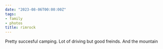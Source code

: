 ```yaml
---
date: "2023-08-06T00:00:00Z"
tags:
- family
- photos
title: rimrock
---
```


Pretty succesful camping. Lot of driving but good freinds. And the mountain 
<script src="https://cdn.jsdelivr.net/npm/publicalbum@latest/embed-ui.min.js" async></script>
<div class="pa-gallery-player-widget" style="width:640px; height:480px; display:none;"
  data-link="https://photos.app.goo.gl/baF9W6FUgZbx3wnUA"
  data-title="rimrock"
  data-description="22 new items added to shared album">
  <object data="https://lh3.googleusercontent.com/pw/AIL4fc9tdvKzcjoIg4dCnZI0Ve6KJcfgRk3F-fNxjC-nV2GEOOyZykIktCowCRCnEo9ANH--iwzpPgg2ESbkBA_c_IcxJavUj0BlcNhU6P7gzBr4HOCQdq_5=w1920-h1080"></object>
  <object data="https://lh3.googleusercontent.com/pw/AIL4fc8Q20srYCLD4_ZpXO9tUwuGU39hlmo0VkbBjXXqcO6lLqKRBYOtnq4dPV5r2alqq7lFfXT4kq5p_k5YIrrVk6KELCxLygH5390SGN52vgWQS4emwVww=w1920-h1080"></object>
  <object data="https://lh3.googleusercontent.com/pw/AIL4fc8kuEGhW3s1rRdEzJRliwdCWhmswYOcbIoqKHzEum91A3-Ik_jX7HuNaxuRWho7PdImQaI0xSOwYlMMDzlvNIRk7Z91DOJS0WOV05-tUBnPS5nRq6NK=w1920-h1080"></object>
  <object data="https://lh3.googleusercontent.com/pw/AIL4fc8eCZFLwncK_kMTUSgQkyhkw6ZAEQ5Umh9WNthnKQ-WwfUyfWNT3GxYSWshAsnl9UgvBhrHgODLVsz8bEhUmOMwvMj_GPzZ2uJa11Kf1boZuRglg5ZV=w1920-h1080"></object>
  <object data="https://lh3.googleusercontent.com/pw/AIL4fc-PkGEgnZNAd8T1zyJzvFN4-XJDD9lqfypi_L8a4k2jmqg_S57GqGd8U13hpPBdj5GQERNFHDcWknGnKM1OJpe_AlX6UA6wrMk9TmTTH2MHdXsHOWBA=w1920-h1080"></object>
  <object data="https://lh3.googleusercontent.com/pw/AIL4fc_0ea8udDs-e9R75ReYRL2yqt65MO38WdnMk22xCu0N5rNf_q3M0lQ7EKF4fcQKoU3D4FJRyZ136sD2M7Q4U3tW2v_KJC5slBU7oxgoLyX1pIz0e70n=w1920-h1080"></object>
  <object data="https://lh3.googleusercontent.com/pw/AIL4fc8WqNHGhTQCjj2QTJXt4kf2jqd61HfQCQ8-c4pfLVDprH0svijyaIiugSV0Jy8bADh4IYKzIvnPbw7Eo2xwXMLtVS0zyqtlx63oDQulyQ1D_O-q_KI4=w1920-h1080"></object>
  <object data="https://lh3.googleusercontent.com/pw/AIL4fc-4gsmUBMoo6Fo1du9MfYimU8L3jmKusU1xyHLkG8IMzTzRbXM1eLoCvVIAj0wmL25yswehvLUlpl6ldXh3Z_kOsrwGUg88_UAO-joBWmmc0ZZZuc8J=w1920-h1080"></object>
  <object data="https://lh3.googleusercontent.com/pw/AIL4fc9lkIa_oHiCuNTHCn2mtYMyJ-cevJFUO9MtHK7gQrhpe16ny8vygFy6TvRn3SjD7PCsPe8jxaP3UqYAmnp8A3xFXgsf_DLbyqUGoHTHjwUhdlryli1R=w1920-h1080"></object>
  <object data="https://lh3.googleusercontent.com/pw/AIL4fc_GbcZGoV6DO0hWJ0BIfCOKbVXXJ8MpXp6z3X5fLXw3c0xa5fWdbHeehs5AzC_ULC5hJ-tjFtwi7U8-TGUOPypabAge8JkqrOa9xE56NblBE_CG9FzD=w1920-h1080"></object>
  <object data="https://lh3.googleusercontent.com/pw/AIL4fc8IHGroAfJfbfXl31QFEJWOAtOdKO6O4KaE31tbhDPRTgdxF70MfNnyCOkAyTlBAFvrYWERyJWwTyOJu4oJXolXoRAuDhYcAiM0IXA98ydAHxnjQ-b3=w1920-h1080"></object>
  <object data="https://lh3.googleusercontent.com/pw/AIL4fc_W_igTj7o4_eoE1aHTChaC1kwNhThT8EoFrcAhr32U5kHyHis4Yh_pOA-9QkzAsPjGBczU2yWgsOiR3RgkZJ-FVqjrUFXiAMAv27tEbyuQA3o6kcpv=w1920-h1080"></object>
  <object data="https://lh3.googleusercontent.com/pw/AIL4fc_CjGA4zfFp7kMH9_ZLk7tQ4eZ6Vrcc0CI8RhtmeqGSFN8E6r9_leMyGWouupGERqLAq5hB2X9jYXdYHVp7bDAVmGzDhycrGZylGafyTTitXi6Gw0ti=w1920-h1080"></object>
  <object data="https://lh3.googleusercontent.com/pw/AIL4fc8O-v4rEsMZJ486BOFAYbNE_OvP-sx89tIk56phpYjMbsHgszQRbSiI7bIbD1I1tAywurM8kAOhc-lGY3BtPm-DHQicOHdvpfkqrd76GPgrvvJMExvB=w1920-h1080"></object>
  <object data="https://lh3.googleusercontent.com/pw/AIL4fc81cTVJhC_p12nyuD5KPga1E0wUlXbnHhacXBom1H3Q7TGYo9v2Fc1IbsmJIt-SPgYFCB1SjqA3Ye2tBt27as_6EXmgejRrepyE62QWs1qltzwEzw6_=w1920-h1080"></object>
  <object data="https://lh3.googleusercontent.com/pw/AIL4fc_xLNmQ_ZPCv0lOz8dzfig0VIeRLnIB_Hn4hge-OSyDpHHl6JUNVmcr-D0NQm2Y-WSI6Kc_ruH4gEDO_lPG3F7_zM_L8xrXQMqIPtWEAkLwjsW5d5iH=w1920-h1080"></object>
  <object data="https://lh3.googleusercontent.com/pw/AIL4fc8FLJAk_FXKGrBn_qy1viIbtkDzuwEy6pJoTOEdEgZUrp4NPgTbLRZlLxbjbUxFB9TgSYby5r5CEXgIzUniqRTT2NXozCPfMwlf26eVU8-iF_OgKQFt=w1920-h1080"></object>
  <object data="https://lh3.googleusercontent.com/pw/AIL4fc8sTg61MS2JCaGZpH163S1YDp8sft71LeRB1hd4DCa3GzjTG7djdBdow9Gzl5xpj-vx3vHZZqv2BBgHZnZf1Im38tQ2pdHJR4d46ApHA8G7_rwszGoa=w1920-h1080"></object>
  <object data="https://lh3.googleusercontent.com/pw/AIL4fc-m47AZwuCawfuL-6zVDO0Arxp2M5n_GBnj-XdKsxehgVrqqcrkYOew6SyiTrMpHurjyVRjEUNlyjiSoSpxCBAFKA_8yQ-Tw8GFZ4cx8SaNrPG6T2xK=w1920-h1080"></object>
  <object data="https://lh3.googleusercontent.com/pw/AIL4fc9p234XivlbsRRR-vGRh2szrE8fRquX1xTUXp1L2MVX7GP65_A03Xd4Pl6HxWLDFTPvM1Y2sWBJ7-UBxhIQFeNWHYoQAGkeueJv9wzwuleiQLsn2WvD=w1920-h1080"></object>
  <object data="https://lh3.googleusercontent.com/pw/AIL4fc9fKww7c7N47U_trF6BDDOAQBSJ3WYgONxWu4ln94E9PSit7F7HzO4OcagFIXOVfaTTl5qndtzQG8_Pi0RNsqrxH0Pa0IHM_FrxhKJJtjqstFjEWZJV=w1920-h1080"></object>
  <object data="https://lh3.googleusercontent.com/pw/AIL4fc-6zD8gmv1W4rO2QrU4NBpU114wpJcz0tLUNnwe64WMm5WwWO5y4uFdkAqQowVs2r7eb5ZadkXXkkEg1WNM7qqvoqVgeO9bcxaS27lhd2vvPjJplxOq=w1920-h1080"></object>
</div>

